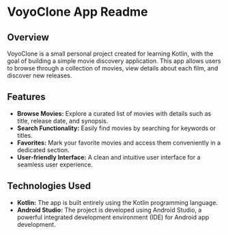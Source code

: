 # VoyoClone App Readme

## Overview

VoyoClone is a small personal project created for learning Kotlin, with the goal of building a simple movie discovery application. This app allows users to browse through a collection of movies, view details about each film, and discover new releases.

## Features

- **Browse Movies:** Explore a curated list of movies with details such as title, release date, and synopsis.
- **Search Functionality:** Easily find movies by searching for keywords or titles.
- **Favorites:** Mark your favorite movies and access them conveniently in a dedicated section.
- **User-friendly Interface:** A clean and intuitive user interface for a seamless user experience.

## Technologies Used

- **Kotlin:** The app is built entirely using the Kotlin programming language.
- **Android Studio:** The project is developed using Android Studio, a powerful integrated development environment (IDE) for Android app development.
